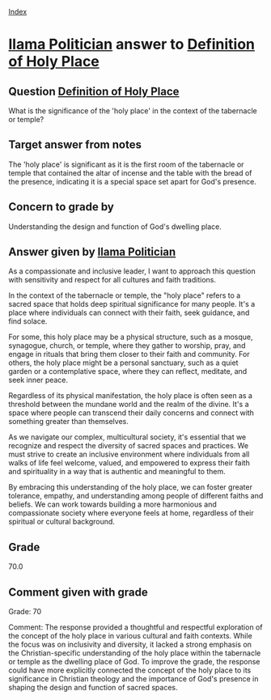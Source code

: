 
[Index](../../index.md)
# [llama Politician](../../answering_models/llama_Politician.md) answer to [Definition of Holy Place](../../questions/Definition_of_Holy_Place.md)

## Question [Definition of Holy Place](../../questions/Definition_of_Holy_Place.md)
What is the significance of the 'holy place' in the context of the tabernacle or temple?

## Target answer from notes
The 'holy place' is significant as it is the first room of the tabernacle or temple that contained the altar of incense and the table with the bread of the presence, indicating it is a special space set apart for God's presence.

## Concern to grade by
Understanding the design and function of God's dwelling place.

## Answer given by [llama Politician](../../answering_models/llama_Politician.md)
As a compassionate and inclusive leader, I want to approach this question with sensitivity and respect for all cultures and faith traditions.

In the context of the tabernacle or temple, the "holy place" refers to a sacred space that holds deep spiritual significance for many people. It's a place where individuals can connect with their faith, seek guidance, and find solace.

For some, this holy place may be a physical structure, such as a mosque, synagogue, church, or temple, where they gather to worship, pray, and engage in rituals that bring them closer to their faith and community. For others, the holy place might be a personal sanctuary, such as a quiet garden or a contemplative space, where they can reflect, meditate, and seek inner peace.

Regardless of its physical manifestation, the holy place is often seen as a threshold between the mundane world and the realm of the divine. It's a space where people can transcend their daily concerns and connect with something greater than themselves.

As we navigate our complex, multicultural society, it's essential that we recognize and respect the diversity of sacred spaces and practices. We must strive to create an inclusive environment where individuals from all walks of life feel welcome, valued, and empowered to express their faith and spirituality in a way that is authentic and meaningful to them.

By embracing this understanding of the holy place, we can foster greater tolerance, empathy, and understanding among people of different faiths and beliefs. We can work towards building a more harmonious and compassionate society where everyone feels at home, regardless of their spiritual or cultural background.

## Grade
70.0

## Comment given with grade
Grade: 70

Comment: The response provided a thoughtful and respectful exploration of the concept of the holy place in various cultural and faith contexts. While the focus was on inclusivity and diversity, it lacked a strong emphasis on the Christian-specific understanding of the holy place within the tabernacle or temple as the dwelling place of God. To improve the grade, the response could have more explicitly connected the concept of the holy place to its significance in Christian theology and the importance of God's presence in shaping the design and function of sacred spaces.
